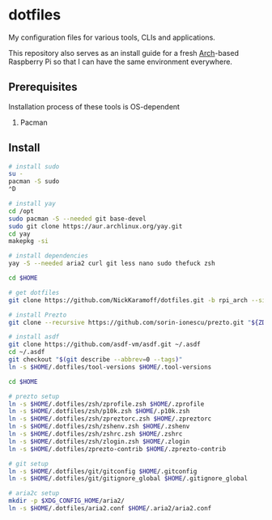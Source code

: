 # dotfiles

My configuration files for various tools, CLIs and applications.

This repository also serves as an install guide for a fresh [Arch]-based
Raspberry Pi so that I can have the same environment everywhere.

## Prerequisites

Installation process of these tools is OS-dependent

1. Pacman

## Install

```zsh
# install sudo
su -
pacman -S sudo
⌃D

# install yay
cd /opt
sudo pacman -S --needed git base-devel
sudo git clone https://aur.archlinux.org/yay.git
cd yay
makepkg -si

# install dependencies
yay -S --needed aria2 curl git less nano sudo thefuck zsh

cd $HOME

# get dotfiles
git clone https://github.com/NickKaramoff/dotfiles.git -b rpi_arch --single-branch .dotfiles

# install Prezto
git clone --recursive https://github.com/sorin-ionescu/prezto.git "${ZDOTDIR:-$HOME}/.zprezto"

# install asdf
git clone https://github.com/asdf-vm/asdf.git ~/.asdf
cd ~/.asdf
git checkout "$(git describe --abbrev=0 --tags)"
ln -s $HOME/.dotfiles/tool-versions $HOME/.tool-versions

cd $HOME

# prezto setup
ln -s $HOME/.dotfiles/zsh/zprofile.zsh $HOME/.zprofile
ln -s $HOME/.dotfiles/zsh/p10k.zsh $HOME/.p10k.zsh
ln -s $HOME/.dotfiles/zsh/zpreztorc.zsh $HOME/.zpreztorc
ln -s $HOME/.dotfiles/zsh/zshenv.zsh $HOME/.zshenv
ln -s $HOME/.dotfiles/zsh/zshrc.zsh $HOME/.zshrc
ln -s $HOME/.dotfiles/zsh/zlogin.zsh $HOME/.zlogin
ln -s $HOME/.dotfiles/zprezto-contrib $HOME/.zprezto-contrib

# git setup
ln -s $HOME/.dotfiles/git/gitconfig $HOME/.gitconfig
ln -s $HOME/.dotfiles/git/gitignore_global $HOME/.gitignore_global

# aria2c setup
mkdir -p $XDG_CONFIG_HOME/aria2/
ln -s $HOME/.dotfiles/aria2.conf $HOME/.aria2/aria2.conf
```

[Arch]: https://archlinuxarm.org/
